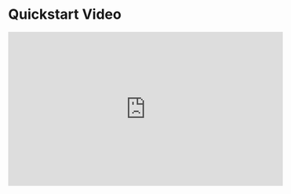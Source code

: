 # Quickstart Video

<iframe width="560" height="315" src="https://www.youtube.com/embed/K3eL4i9vQBo" frameborder="0" allow="accelerometer; autoplay; encrypted-media; gyroscope; picture-in-picture" allowfullscreen></iframe>